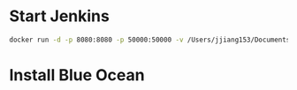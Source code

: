 
# Start Jenkins
```bash
docker run -d -p 8080:8080 -p 50000:50000 -v /Users/jjiang153/Documents/Playground/caches/jenkinshome:/var/jenkins_home -v /var/run/docker.sock:/var/run/docker.sock jenkins/jenkins:lts
```	

# Install Blue Ocean
